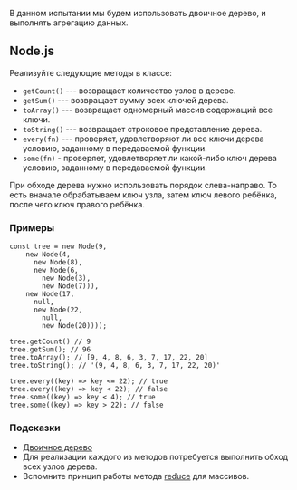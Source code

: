 В данном испытании мы будем использовать двоичное дерево, и выполнять агрегацию данных.

Node.js
-------

Реализуйте следующие методы в классе:

-   `getCount()` --- возвращает количество узлов в дереве.
-   `getSum()` --- возвращает сумму всех ключей дерева.
-   `toArray()` --- возвращает одномерный массив содержащий все ключи.
-   `toString()` --- возвращает строковое представление дерева.
-   `every(fn)` --- проверяет, удовлетворяют ли все ключи дерева условию, заданному в передаваемой функции.
-   `some(fn)` - проверяет, удовлетворяет ли какой-либо ключ дерева условию, заданному в передаваемой функции.

При обходе дерева нужно использовать порядок слева-направо. То есть вначале обрабатываем ключ узла, затем ключ левого ребёнка, после чего ключ правого ребёнка.

### Примеры

```
const tree = new Node(9,
    new Node(4,
      new Node(8),
      new Node(6,
        new Node(3),
        new Node(7))),
    new Node(17,
      null,
      new Node(22,
        null,
        new Node(20))));

tree.getCount() // 9
tree.getSum(); // 96
tree.toArray(); // [9, 4, 8, 6, 3, 7, 17, 22, 20]
tree.toString(); // '(9, 4, 8, 6, 3, 7, 17, 22, 20)'

tree.every((key) => key <= 22); // true
tree.every((key) => key < 22); // false
tree.some((key) => key < 4); // true
tree.some((key) => key > 22); // false

```

### Подсказки

-   [Двоичное дерево](https://ru.wikipedia.org/wiki/%D0%94%D0%B2%D0%BE%D0%B8%D1%87%D0%BD%D0%BE%D0%B5_%D0%B4%D0%B5%D1%80%D0%B5%D0%B2%D0%BE)
-   Для реализации каждого из методов потребуется выполнить обход всех узлов дерева.
-   Вспомните принцип работы метода [reduce](https://developer.mozilla.org/ru/docs/Web/JavaScript/Reference/Global_Objects/Array/Reduce) для массивов.